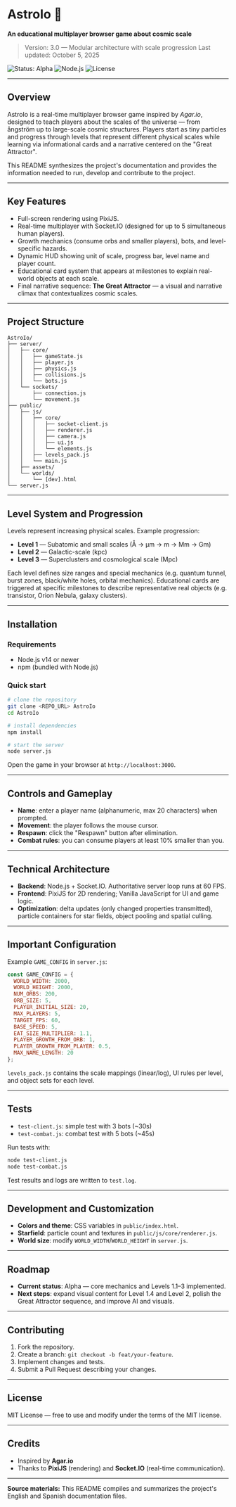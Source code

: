 # AstroIo 🚀

**An educational multiplayer browser game about cosmic scale**

> Version: 3.0 — Modular architecture with scale progression
> Last updated: October 5, 2025

![Status: Alpha](https://img.shields.io/badge/Status-Alpha-orange)
![Node.js](https://img.shields.io/badge/Node.js-v14+-green)
![License](https://img.shields.io/badge/License-MIT-blue)

---

## Overview

AstroIo is a real-time multiplayer browser game inspired by *Agar.io*, designed to teach players about the scales of the universe — from ångström up to large-scale cosmic structures. Players start as tiny particles and progress through levels that represent different physical scales while learning via informational cards and a narrative centered on the "Great Attractor".

This README synthesizes the project's documentation and provides the information needed to run, develop and contribute to the project.

---

## Key Features

- Full-screen rendering using PixiJS.
- Real-time multiplayer with Socket.IO (designed for up to 5 simultaneous human players).
- Growth mechanics (consume orbs and smaller players), bots, and level-specific hazards.
- Dynamic HUD showing unit of scale, progress bar, level name and player count.
- Educational card system that appears at milestones to explain real-world objects at each scale.
- Final narrative sequence: **The Great Attractor** — a visual and narrative climax that contextualizes cosmic scales.

---

## Project Structure

```
AstroIo/
├── server/
│   ├── core/
│   │   ├── gameState.js
│   │   ├── player.js
│   │   ├── physics.js
│   │   ├── collisions.js
│   │   └── bots.js
│   └── sockets/
│       ├── connection.js
│       └── movement.js
├── public/
│   ├── js/
│   │   ├── core/
│   │   │   ├── socket-client.js
│   │   │   ├── renderer.js
│   │   │   ├── camera.js
│   │   │   ├── ui.js
│   │   │   └── elements.js
│   │   ├── levels_pack.js
│   │   └── main.js
│   ├── assets/
│   └── worlds/
│       └── [dev].html
└── server.js
```

---

## Level System and Progression

Levels represent increasing physical scales. Example progression:

- **Level 1** — Subatomic and small scales (Å → µm → m → Mm → Gm)
- **Level 2** — Galactic-scale (kpc)
- **Level 3** — Superclusters and cosmological scale (Mpc)

Each level defines size ranges and special mechanics (e.g. quantum tunnel, burst zones, black/white holes, orbital mechanics). Educational cards are triggered at specific milestones to describe representative real objects (e.g. transistor, Orion Nebula, galaxy clusters).

---

## Installation

### Requirements

- Node.js v14 or newer
- npm (bundled with Node.js)

### Quick start

```bash
# clone the repository
git clone <REPO_URL> AstroIo
cd AstroIo

# install dependencies
npm install

# start the server
node server.js
```

Open the game in your browser at `http://localhost:3000`.

---

## Controls and Gameplay

- **Name**: enter a player name (alphanumeric, max 20 characters) when prompted.
- **Movement**: the player follows the mouse cursor.
- **Respawn**: click the "Respawn" button after elimination.
- **Combat rules**: you can consume players at least 10% smaller than you.

---

## Technical Architecture

- **Backend**: Node.js + Socket.IO. Authoritative server loop runs at 60 FPS.
- **Frontend**: PixiJS for 2D rendering; Vanilla JavaScript for UI and game logic.
- **Optimization**: delta updates (only changed properties transmitted), particle containers for star fields, object pooling and spatial culling.

---

## Important Configuration

Example `GAME_CONFIG` in `server.js`:

```javascript
const GAME_CONFIG = {
  WORLD_WIDTH: 2000,
  WORLD_HEIGHT: 2000,
  NUM_ORBS: 200,
  ORB_SIZE: 5,
  PLAYER_INITIAL_SIZE: 20,
  MAX_PLAYERS: 5,
  TARGET_FPS: 60,
  BASE_SPEED: 5,
  EAT_SIZE_MULTIPLIER: 1.1,
  PLAYER_GROWTH_FROM_ORB: 1,
  PLAYER_GROWTH_FROM_PLAYER: 0.5,
  MAX_NAME_LENGTH: 20
};
```

`levels_pack.js` contains the scale mappings (linear/log), UI rules per level, and object sets for each level.

---

## Tests

- `test-client.js`: simple test with 3 bots (~30s)
- `test-combat.js`: combat test with 5 bots (~45s)

Run tests with:

```bash
node test-client.js
node test-combat.js
```

Test results and logs are written to `test.log`.

---

## Development and Customization

- **Colors and theme**: CSS variables in `public/index.html`.
- **Starfield**: particle count and textures in `public/js/core/renderer.js`.
- **World size**: modify `WORLD_WIDTH`/`WORLD_HEIGHT` in `server.js`.

---

## Roadmap

- **Current status**: Alpha — core mechanics and Levels 1.1–3 implemented.
- **Next steps**: expand visual content for Level 1.4 and Level 2, polish the Great Attractor sequence, and improve AI and visuals.

---

## Contributing

1. Fork the repository.
2. Create a branch: `git checkout -b feat/your-feature`.
3. Implement changes and tests.
4. Submit a Pull Request describing your changes.

---

## License

MIT License — free to use and modify under the terms of the MIT license.

---

## Credits

- Inspired by **Agar.io**
- Thanks to **PixiJS** (rendering) and **Socket.IO** (real-time communication).

---

**Source materials:** This README compiles and summarizes the project's English and Spanish documentation files.

<!-- End of README_en.md -->

